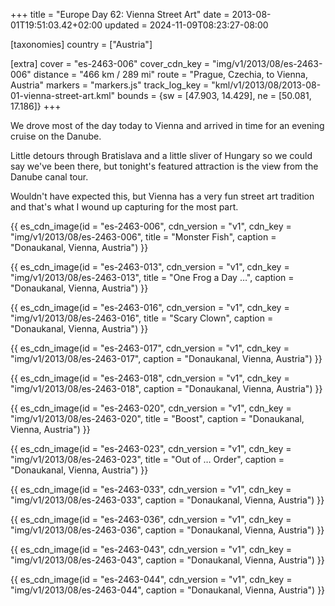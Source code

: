 +++
title = "Europe Day 62: Vienna Street Art"
date = 2013-08-01T19:51:03.42+02:00
updated = 2024-11-09T08:23:27-08:00

[taxonomies]
country = ["Austria"]

[extra]
cover = "es-2463-006"
cover_cdn_key = "img/v1/2013/08/es-2463-006"
distance = "466 km / 289 mi"
route = "Prague, Czechia, to Vienna, Austria"
markers = "markers.js"
track_log_key = "kml/v1/2013/08/2013-08-01-vienna-street-art.kml"
bounds = {sw = [47.903, 14.429], ne = [50.081, 17.186]}
+++

We drove most of the day today to Vienna and arrived in time for an evening cruise on the Danube.

<!-- more -->

Little detours through Bratislava and a little sliver of Hungary so we could say we've been there, but tonight's featured attraction is the view from the Danube canal tour.

Wouldn't have expected this, but Vienna has a very fun street art tradition and that's what I wound up capturing for the most part.

{{ es_cdn_image(id = "es-2463-006", cdn_version = "v1", cdn_key = "img/v1/2013/08/es-2463-006", title = "Monster Fish", caption = "Donaukanal, Vienna, Austria") }}

{{ es_cdn_image(id = "es-2463-013", cdn_version = "v1", cdn_key = "img/v1/2013/08/es-2463-013", title = "One Frog a Day …", caption = "Donaukanal, Vienna, Austria") }}

{{ es_cdn_image(id = "es-2463-016", cdn_version = "v1", cdn_key = "img/v1/2013/08/es-2463-016", title = "Scary Clown", caption = "Donaukanal, Vienna, Austria") }}

{{ es_cdn_image(id = "es-2463-017", cdn_version = "v1", cdn_key = "img/v1/2013/08/es-2463-017", caption = "Donaukanal, Vienna, Austria") }}

{{ es_cdn_image(id = "es-2463-018", cdn_version = "v1", cdn_key = "img/v1/2013/08/es-2463-018", caption = "Donaukanal, Vienna, Austria") }}

{{ es_cdn_image(id = "es-2463-020", cdn_version = "v1", cdn_key = "img/v1/2013/08/es-2463-020", title = "Boost", caption = "Donaukanal, Vienna, Austria") }}

{{ es_cdn_image(id = "es-2463-023", cdn_version = "v1", cdn_key = "img/v1/2013/08/es-2463-023", title = "Out of … Order", caption = "Donaukanal, Vienna, Austria") }}

{{ es_cdn_image(id = "es-2463-033", cdn_version = "v1", cdn_key = "img/v1/2013/08/es-2463-033", caption = "Donaukanal, Vienna, Austria") }}

{{ es_cdn_image(id = "es-2463-036", cdn_version = "v1", cdn_key = "img/v1/2013/08/es-2463-036", caption = "Donaukanal, Vienna, Austria") }}

{{ es_cdn_image(id = "es-2463-043", cdn_version = "v1", cdn_key = "img/v1/2013/08/es-2463-043", caption = "Donaukanal, Vienna, Austria") }}

{{ es_cdn_image(id = "es-2463-044", cdn_version = "v1", cdn_key = "img/v1/2013/08/es-2463-044", caption = "Donaukanal, Vienna, Austria") }}
